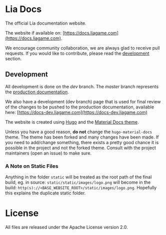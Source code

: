 # Lia Docs
The official Lia documentation website.

The website if available on: [https://docs.liagame.com](https://docs.liagame.com).

We encourage community collaboration, we are always glad to receive pull requests. 
If you would like to contribute, please read the [development](#development)
section.

## Development
All development is done on the *dev* branch. The *master* branch represents
the [production documentation](https://docs.liagame.com).

We also have a development (dev branch) page that is used for final review of
the changes to be pushed to the production documentation, available here:
[https://docs-dev.liagame.com](https://docs-dev.liagame.com)


The website is created using [Hugo](https://gohugo.io) and the 
[Material Docs theme](https://github.com/digitalcraftsman/hugo-material-docs).

Unless you have a good reason, **do not** change the `hugo-material-docs` theme. 
The theme has been forked and many changes have been made. If you need to add/change
something, there exists a pretty good chance it is possible in the project and
not the forked theme. Consult with the project maintainers (open an issue) to
make sure.

### A Note on Static Files
Anything in the folder `static` will be treated as the root path of the final build, eg. 
in source: `static/static/images/logo.png` will become in the build:
`http(s)://<BASE_WEBSITE_ROOT>/static/images/logo.png`.
Hopefully this explains the duplicate static folder.

# License
All files are released under the Apache License version 2.0.
